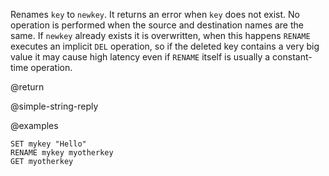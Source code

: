 Renames `key` to `newkey`.
It returns an error when `key` does not exist. No operation is performed when the source and destination names are the same.
If `newkey` already exists it is overwritten, when this happens `RENAME` executes an implicit `DEL` operation, so if the deleted key contains a very big value it may cause high latency even if `RENAME` itself is usually a constant-time operation.

@return

@simple-string-reply

@examples

```cli
SET mykey "Hello"
RENAME mykey myotherkey
GET myotherkey
```
